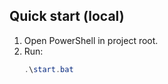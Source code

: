 ## Quick start (local)

1. Open PowerShell in project root.
2. Run: 
   ```powershell
   .\start.bat

